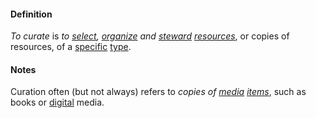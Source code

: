 #### Definition

*To curate* is *to [select](https://github.com/gcassel/Modular-Organizing-Terminology/blob/master/terms/select.md), [organize](https://github.com/gcassel/Modular-Organizing-Terminology/blob/master/terms/organize.md) and [steward](https://github.com/gcassel/Modular-Organizing-Terminology/blob/master/terms/steward.md) [resources](https://github.com/gcassel/Modular-Organizing-Terminology/blob/master/terms/resource.md)*, or copies of resources, of a [specific](https://github.com/gcassel/Modular-Organizing-Terminology/blob/master/terms/specific.md) [type](https://github.com/gcassel/Modular-Organizing-Terminology/blob/master/terms/type.md).

#### Notes

Curation often (but not always) refers to *copies of [media](https://github.com/gcassel/Modular-Organizing-Terminology/blob/master/terms/media.md) [items](https://github.com/gcassel/Modular-Organizing-Terminology/blob/master/terms/item.md)*, such as books or [digital](https://github.com/gcassel/Modular-Organizing-Terminology/blob/master/terms/digital.md) media.
